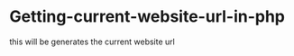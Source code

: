 Getting-current-website-url-in-php
==================================

this will be generates the current website url